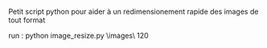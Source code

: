 Petit script python pour aider à un redimensionement rapide des images de tout format

run : python image_resize.py \images\ 120
